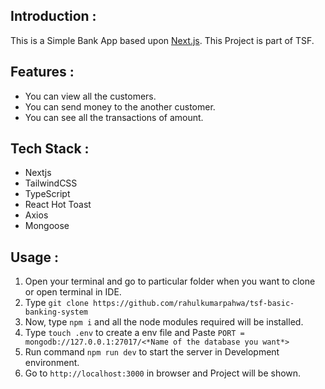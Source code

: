 ## Introduction :

This is a Simple Bank App based upon [Next.js](https://nextjs.org/). This Project is part of TSF.

## Features :

- You can view all the customers.
- You can send money to the another customer.
- You can see all the transactions of amount.

## Tech Stack :

- Nextjs
- TailwindCSS
- TypeScript
- React Hot Toast
- Axios
- Mongoose

## Usage : 

1. Open your terminal and go to particular folder when you want to clone or open terminal in IDE.
2. Type ```git clone https://github.com/rahulkumarpahwa/tsf-basic-banking-system```
3. Now, type ```npm i``` and all the node modules required will be installed.
4. Type ```touch .env``` to create a env file and Paste ```PORT = mongodb://127.0.0.1:27017/<*Name of the database you want*>```
5. Run command ```npm run dev``` to start the server in Development environment.
6. Go to ```http://localhost:3000``` in browser and Project will be shown.


